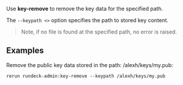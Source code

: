 Use **key-remove** to remove the key data for the specified path.

The `--keypath <>` option specifies the path to stored key content.

> Note, if no file is found at the specified path, no error is raised.

Examples
--------

Remove the public key data stored in the path: /alexh/keys/my.pub:

    rerun rundeck-admin:key-remove --keypath /alexh/keys/my.pub 
